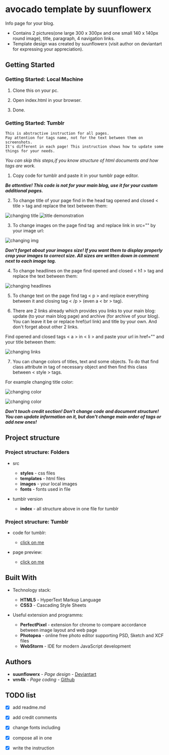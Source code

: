 # avocado template by suunflowerx

Info page for your blog. 
- Contains 2 pictures(one large 300 x 300px and one small 140 x 140px round image), title, paragraph, 4 navigation links.
- Template design was created by suunflowerx (visit author on deviantart for expressing your appreciation).

## Getting Started
### Getting Started: Local Machine

1. Clone this on your pc.

2. Open index.html in your browser.

3. Done.

### Getting Started: Tumblr
```
This is abstractive instruction for all pages. 
Pay attention for tags name, not for the text between them on screenshots. 
It's different in each page! This instruction shows how to update some things for your needs.
```

*You can skip this steps,if you know structure of html documents and how tags are work.*

1. Copy code for tumblr and paste it in your tumblr page editor.

**_Be attentive! This code is not for your main blog, use it for your custom additional pages._**

2. To change title of your page find in the head tag opened and closed < title > tag and replace the text between them:

![changing title](https://sun9-24.userapi.com/cOdNmR9Fr2pZJJaKQzxJY1Zs1I2sDZFUQqx8EA/rW-GcqnO5gM.jpg)
![title demonstration](https://sun9-29.userapi.com/8PEnCJnsZhij-UlaqaolLvUML_Mu7R4FIvHnbg/icU4G9wG1xk.jpg)

3. To change images on the page find tag <img> and replace link in src="" by your image url: 

![changing img](https://sun9-33.userapi.com/cPVuK88HQS6eDSYsZ0J3fG9Ob2D0UO2QuVG4bA/rbaNLlwlyo4.jpg)

**_Don't forget about your images size! If you want them to display properly crop your images to 
correct size. All sizes are written down in comment next to each image tag._**

4. To change headlines on the page find opened and closed < h1 > tag and replace the text between them:

![changing headlines](https://sun9-39.userapi.com/RphBrXwd2CLY4jxm3Da1WGCwP0zIWG9WKZSP3w/7MweCxsulOw.jpg)

5. To change text on the page find  tag < p > and replace everything between it and closing tag < /p > (even a < br > tag).

6. There are 2 links already which provides you links to your main blog: update (to your main blog page) and archive (for archive of your blog).
You can leave it be or replace href(url link) and title by your own. And don't forget about other 2 links.

Find opened and closed tags < a > in < li > and paste your url in href="" and your title between them:

![changing links](https://sun9-8.userapi.com/zCbuk67gJI8-4ss0NOwqlyA5nSl-uC9G3iTvmA/M147nF9DBhI.jpg)

7. You can change colors of titles, text and some objects. To do that find class attribute in tag of necessary object and then find this class between < style > tags.

For example changing title color:

![changing color](https://sun9-47.userapi.com/eS9Z3ChIimqwCk896XW4EMlZzmA-rkZD9_A28A/4R8qfjteE_k.jpg)

![changing color](https://sun9-59.userapi.com/Xtt0yCUqMr-0yGHUR9ySadE1bhf-swTHHm2W-g/nvTAq6HTE20.jpg)

**_Don't touch credit section! Don't change code and document structure! You can update information on it, but don't change main order of tags or add new ones!_**
  
## Project structure
### Project structure: Folders
- src
  - **styles** - css files
  - **templates** - html files
  - **images** - your local images
  - **fonts** - fonts used in file
  
- tumblr version
  - **index** - all structure above in one file for tumblr
  
### Project structure: Tumblr

- code for tumblr:
  - [click on me](https://github.com/VRN4K/tumblr-pages/blob/master/page%20%231:%20avocado/tumblr%20version/index.html)

- page preview:
  - [click on me](https://vrnkdev.tumblr.com/page1)


## Built With

- Technology stack:
  - **HTML5** - HyperText Markup Language
  - **CSS3** - Cascading Style Sheets
  
- Useful extension and programms:
  - **PerfectPixel** - extension for chrome to compare accordance between image layout and web page
  - **Photopea** - online free photo editor supporting PSD, Sketch and XCF files
  - **WebStorm** - IDE for modern JavaScript development

## Authors

* **suunflowerx** - *Page design* - [Deviantart](https://www.deviantart.com/suunflowerx)
* **vrn4k** - *Page coding* - [Github](https://github.com/VRN4K)

## TODO list
- [x] add readme.md 
- [x] add credit comments
- [x] change fonts including
- [x] compose all in one
- [x] write the instruction

 
